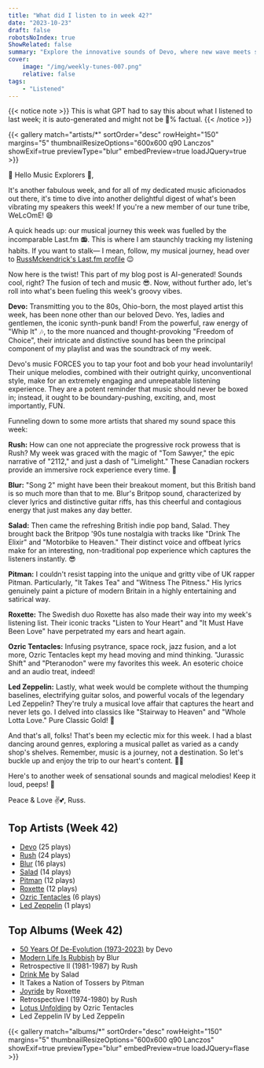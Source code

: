 ```yaml
---
title: "What did I listen to in week 42?"
date: "2023-10-23"
draft: false
robotsNoIndex: true
ShowRelated: false
summary: "Explore the innovative sounds of Devo, where new wave meets synth-driven brilliance. Their catchy tunes and clever lyrics will resonate with your inner new wave enthusiast!"
cover:
    image: "/img/weekly-tunes-007.png"
    relative: false
tags:
    - "Listened"
---
```


{{< notice note >}}
This is what GPT had to say this about what I listened to last week; it is auto-generated and might not be 💯% factual.
{{< /notice >}}

{{< gallery match="artists/*" sortOrder="desc" rowHeight="150" margins="5" thumbnailResizeOptions="600x600 q90 Lanczos" showExif=true previewType="blur" embedPreview=true loadJQuery=true >}}

🎵 Hello Music Explorers 🎸,

It's another fabulous week, and for all of my dedicated music aficionados out there, it's time to dive into another delightful digest of what's been vibrating my speakers this week! If you're a new member of our tune tribe, WeLcOmE! 😄

A quick heads up: our musical journey this week was fuelled by the incomparable Last.fm 📻. This is where I am staunchly tracking my listening habits. If you want to stalk— I mean, follow, my musical journey, head over to [RussMckendrick's Last.fm profile](https://www.last.fm/user/RussMckendrick) 😉

Now here is the twist! This part of my blog post is AI-generated! Sounds cool, right? The fusion of tech and music 😎. Now, without further ado, let's roll into what's been fueling this week's groovy vibes.

**Devo:** Transmitting you to the 80s, Ohio-born, the most played artist this week, has been none other than our beloved Devo. Yes, ladies and gentlemen, the iconic synth-punk band! From the powerful, raw energy of "Whip It" 🎶, to the more nuanced and thought-provoking "Freedom of Choice", their intricate and distinctive sound has been the principal component of my playlist and was the soundtrack of my week.

Devo's music FORCES you to tap your foot and bob your head involuntarily! Their unique melodies, combined with their outright quirky, unconventional style, make for an extremely engaging and unrepeatable listening experience. They are a potent reminder that music should never be boxed in; instead, it ought to be boundary-pushing, exciting, and, most importantly, FUN.

Funneling down to some more artists that shared my sound space this week:

**Rush:** How can one not appreciate the progressive rock prowess that is Rush? My week was graced with the magic of "Tom Sawyer," the epic narrative of "2112," and just a dash of "Limelight." These Canadian rockers provide an immersive rock experience every time. 🤘

**Blur:** "Song 2" might have been their breakout moment, but this British band is so much more than that to me. Blur's Britpop sound, characterized by clever lyrics and distinctive guitar riffs, has this cheerful and contagious energy that just makes any day better. 

**Salad:** Then came the refreshing British indie pop band, Salad. They brought back the Britpop '90s tune nostalgia with tracks like "Drink The Elixir" and "Motorbike to Heaven." Their distinct voice and offbeat lyrics make for an interesting, non-traditional pop experience which captures the listeners instantly. 😎

**Pitman:** I couldn't resist tapping into the unique and gritty vibe of UK rapper Pitman. Particularly, "It Takes Tea" and "Witness The Pitness." His lyrics genuinely paint a picture of modern Britain in a highly entertaining and satirical way.

**Roxette:** The Swedish duo Roxette has also made their way into my week's listening list. Their iconic tracks "Listen to Your Heart" and "It Must Have Been Love" have perpetrated my ears and heart again.

**Ozric Tentacles:** Infusing psytrance, space rock, jazz fusion, and a lot more, Ozric Tentacles kept my head moving and mind thinking. "Jurassic Shift" and "Pteranodon" were my favorites this week. An esoteric choice and an audio treat, indeed!

**Led Zeppelin:** Lastly, what week would be complete without the thumping baselines, electrifying guitar solos, and powerful vocals of the legendary Led Zeppelin? They're truly a musical love affair that captures the heart and never lets go. I delved into classics like "Stairway to Heaven" and "Whole Lotta Love." Pure Classic Gold! 📀

And that's all, folks! That's been my eclectic mix for this week. I had a blast dancing around genres, exploring a musical pallet as varied as a candy shop's shelves. Remember, music is a journey, not a destination. So let's buckle up and enjoy the trip to our heart's content. 🚀🎵

Here's to another week of sensational sounds and magical melodies! Keep it loud, peeps! 🤟

Peace & Love ✌️💕, Russ.

## Top Artists (Week 42)

- [Devo](https://www.mckendrick.rocks/artist/devo/) (25 plays)
- [Rush](https://www.mckendrick.rocks/artist/rush/) (24 plays)
- [Blur](https://www.mckendrick.rocks/artist/blur/) (16 plays)
- [Salad](https://www.mckendrick.rocks/artist/salad/) (14 plays)
- [Pitman](https://www.mckendrick.rocks/artist/pitman/) (12 plays)
- [Roxette](https://www.mckendrick.rocks/artist/roxette/) (12 plays)
- [Ozric Tentacles](https://www.mckendrick.rocks/artist/ozric-tentacles/) (6 plays)
- [Led Zeppelin](https://www.mckendrick.rocks/artist/led-zeppelin/) (1 plays)


## Top Albums (Week 42)

- [50 Years Of De-Evolution (1973-2023)](https://www.mckendrick.rocks/albums/50-years-of-de-evolution-1973-2023-28664713/) by Devo
- [Modern Life Is Rubbish](https://www.mckendrick.rocks/albums/modern-life-is-rubbish-3773519/) by Blur
- Retrospective II (1981-1987) by Rush
- [Drink Me](https://www.mckendrick.rocks/albums/drink-me-28603771/) by Salad
- It Takes a Nation of Tossers by Pitman
- [Joyride](https://www.mckendrick.rocks/albums/joyride-3178939/) by Roxette
- Retrospective I (1974-1980) by Rush
- [Lotus Unfolding](https://www.mckendrick.rocks/albums/lotus-unfolding-28619602/) by Ozric Tentacles
- Led Zeppelin IV by Led Zeppelin


{{< gallery match="albums/*" sortOrder="desc" rowHeight="150" margins="5" thumbnailResizeOptions="600x600 q90 Lanczos" showExif=true previewType="blur" embedPreview=true loadJQuery=flase >}}